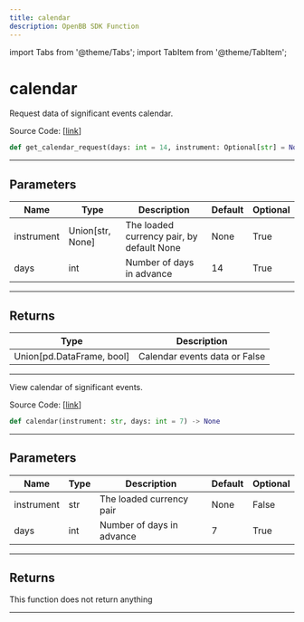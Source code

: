 ```yaml
---
title: calendar
description: OpenBB SDK Function
---
```


import Tabs from '@theme/Tabs';
import TabItem from '@theme/TabItem';

# calendar

<Tabs>
<TabItem value="model" label="Model" default>

Request data of significant events calendar.

Source Code: [[link](https://github.com/OpenBB-finance/OpenBBTerminal/tree/main/openbb_terminal/forex/oanda/oanda_model.py#L645)]

```python
def get_calendar_request(days: int = 14, instrument: Optional[str] = None) -> Union[pd.DataFrame, bool]
```
---
## Parameters

| Name | Type | Description | Default | Optional |
| ---- | ---- | ----------- | ------- | -------- |
| instrument | Union[str, None] | The loaded currency pair, by default None | None | True |
| days | int | Number of days in advance | 14 | True |

---
## Returns

| Type | Description |
| ---- | ----------- |
| Union[pd.DataFrame, bool] | Calendar events data or False |

---


</TabItem>
<TabItem value="view" label="View">

View calendar of significant events.

Source Code: [[link](https://github.com/OpenBB-finance/OpenBBTerminal/tree/main/openbb_terminal/forex/oanda/oanda_view.py#L383)]

```python
def calendar(instrument: str, days: int = 7) -> None
```
---
## Parameters

| Name | Type | Description | Default | Optional |
| ---- | ---- | ----------- | ------- | -------- |
| instrument | str | The loaded currency pair | None | False |
| days | int | Number of days in advance | 7 | True |

---
## Returns

This function does not return anything

---


</TabItem>
</Tabs>